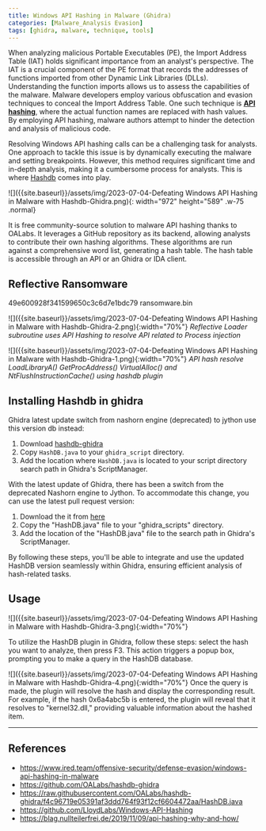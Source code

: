 ```yaml
---
title: Windows API Hashing in Malware (Ghidra)
categories: [Malware_Analysis Evasion]
tags: [ghidra, malware, technique, tools]
---
```


When analyzing malicious Portable Executables (PE), the Import Address Table (IAT) holds significant importance from an analyst's perspective. The IAT is a crucial component of the PE format that records the addresses of functions imported from other Dynamic Link Libraries (DLLs). Understanding the function imports allows us to assess the capabilities of the malware.
Malware developers employ various obfuscation and evasion techniques to conceal the Import Address Table. One such technique is [**API hashing**](https://blag.nullteilerfrei.de/2019/11/09/api-hashing-why-and-how/), where the actual function names are replaced with hash values. By employing API hashing, malware authors attempt to hinder the detection and analysis of malicious code. 

Resolving Windows API hashing calls can be a challenging task for analysts. One approach to tackle this issue is by dynamically executing the malware and setting breakpoints. However, this method requires significant time and in-depth analysis, making it a cumbersome process for analysts. This is where [Hashdb](https://github.com/OALabs/hashdb)  comes into play. 

![]({{site.baseurl}}/assets/img/2023-07-04-Defeating Windows API Hashing in Malware with Hashdb-Ghidra.png){: width="972" height="589" .w-75 .normal}

It is free community-source solution to malware API hashing thanks to OALabs. 
It leverages a GitHub repository as its backend, allowing analysts to contribute their own hashing algorithms. These algorithms are run against a comprehensive word list, generating a hash table. The hash table is accessible through an API or an Ghidra or IDA client.

## Reflective Ransomware 

49e600928f341599650c3c6d7e1bdc79  ransomware.bin

![]({{site.baseurl}}/assets/img/2023-07-04-Defeating Windows API Hashing in Malware with Hashdb-Ghidra-2.png){:width="70%"}
_Reflective Loader subroutine uses API Hashing to resolve API related to Process injection_

![]({{site.baseurl}}/assets/img/2023-07-04-Defeating Windows API Hashing in Malware with Hashdb-Ghidra-1.png){:width="70%"}
_API hash resolve LoadLibraryA() GetProcAddress() VirtualAlloc() and NtFlushInstructionCache() using hashdb plugin_ 

## Installing Hashdb in ghidra 

Ghidra latest update switch from nashorn engine (deprecated) to jython use this version db instead: 
1. Download [hashdb-ghidra](https://github.com/OALabs/hashdb-ghidra)
2. Copy `HashDB.java` to your `ghidra_script` directory.
2. Add the location where `HashDB.java` is located to your script directory search path in Ghidra's ScriptManager.

With the latest update of Ghidra, there has been a switch from the deprecated Nashorn engine to Jython. To accommodate this change, you can use the latest pull request version:
1. Download the it from [here](https://raw.githubusercontent.com/OALabs/hashdb-ghidra/f4c96719e05391af3ddd764f93f12cf6604472aa/HashDB.java)
2. Copy the "HashDB.java" file to your "ghidra_scripts" directory.
3. Add the location of the "HashDB.java" file to the search path in Ghidra's ScriptManager.

By following these steps, you'll be able to integrate and use the updated HashDB version seamlessly within Ghidra, ensuring efficient analysis of hash-related tasks.

## Usage

![]({{site.baseurl}}/assets/img/2023-07-04-Defeating Windows API Hashing in Malware with Hashdb-Ghidra-3.png){:width="70%"}

To utilize the HashDB plugin in Ghidra, follow these steps: select the hash you want to analyze, then press F3. This action triggers a popup box, prompting you to make a query in the HashDB database.

![]({{site.baseurl}}/assets/img/2023-07-04-Defeating Windows API Hashing in Malware with Hashdb-Ghidra-4.png){:width="70%"}
Once the query is made, the plugin will resolve the hash and display the corresponding result. For example, if the hash 0x6a4abc5b is entered, the plugin will reveal that it resolves to "kernel32.dll," providing valuable information about the hashed item.

--- 
## References
- https://www.ired.team/offensive-security/defense-evasion/windows-api-hashing-in-malware
- https://github.com/OALabs/hashdb-ghidra
- https://raw.githubusercontent.com/OALabs/hashdb-ghidra/f4c96719e05391af3ddd764f93f12cf6604472aa/HashDB.java
- https://github.com/LloydLabs/Windows-API-Hashing
- https://blag.nullteilerfrei.de/2019/11/09/api-hashing-why-and-how/